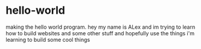 # hello-world
making the hello world program. 
hey my name is ALex and im trying to learn how to build websites and some other stuff
and hopefully use the things i'm learning to build some cool things
